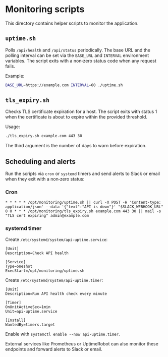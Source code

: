 # Monitoring scripts

This directory contains helper scripts to monitor the application.

## `uptime.sh`
Polls `/api/health` and `/api/status` periodically. The base URL and the polling interval can be set via the `BASE_URL` and `INTERVAL` environment variables. The script exits with a non‑zero status code when any request fails.

Example:
```bash
BASE_URL=https://example.com INTERVAL=60 ./uptime.sh
```

## `tls_expiry.sh`
Checks TLS certificate expiration for a host. The script exits with status 1 when the certificate is about to expire within the provided threshold.

Usage:
```bash
./tls_expiry.sh example.com 443 30
```
The third argument is the number of days to warn before expiration.

## Scheduling and alerts

Run the scripts via `cron` or `systemd` timers and send alerts to Slack or email when they exit with a non‑zero status:

### Cron
```
* * * * * /opt/monitoring/uptime.sh || curl -X POST -H 'Content-type: application/json' --data '{"text":"API is down"}' "$SLACK_WEBHOOK_URL"
0 0 * * * /opt/monitoring/tls_expiry.sh example.com 443 30 || mail -s "TLS cert expiring" admin@example.com
```

### systemd timer
Create `/etc/systemd/system/api-uptime.service`:
```
[Unit]
Description=Check API health

[Service]
Type=oneshot
ExecStart=/opt/monitoring/uptime.sh
```
Create `/etc/systemd/system/api-uptime.timer`:
```
[Unit]
Description=Run API health check every minute

[Timer]
OnUnitActiveSec=1min
Unit=api-uptime.service

[Install]
WantedBy=timers.target
```
Enable with `systemctl enable --now api-uptime.timer`.

External services like Prometheus or UptimeRobot can also monitor these endpoints and forward alerts to Slack or email.
